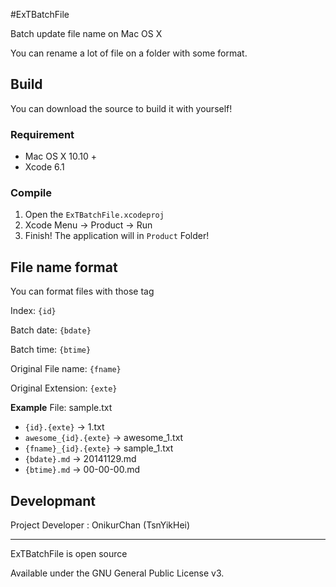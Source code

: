 #ExTBatchFile

Batch update file name on Mac OS X

You can rename a lot of file on a folder with some format.

## Build

You can download the source to build it with yourself!

### Requirement

* Mac OS X 10.10 +
* Xcode 6.1

### Compile

1. Open the `ExTBatchFile.xcodeproj`
2. Xcode Menu → Product → Run
3. Finish! The application will in `Product` Folder!

## File name format

You can format files with those tag

Index: `{id}`

Batch date: `{bdate}`

Batch time: `{btime}`

Original File name: `{fname}`

Original Extension: `{exte}`

**Example**
File: sample.txt

- `{id}.{exte}` → 1.txt
- `awesome_{id}.{exte}` → awesome_1.txt
- `{fname}_{id}.{exte}` → sample_1.txt
- `{bdate}.md` → 20141129.md
- `{btime}.md` → 00-00-00.md


## Developmant

Project Developer : OnikurChan (TsnYikHei)

- - -
ExTBatchFile is open source

Available under the GNU General Public License v3.